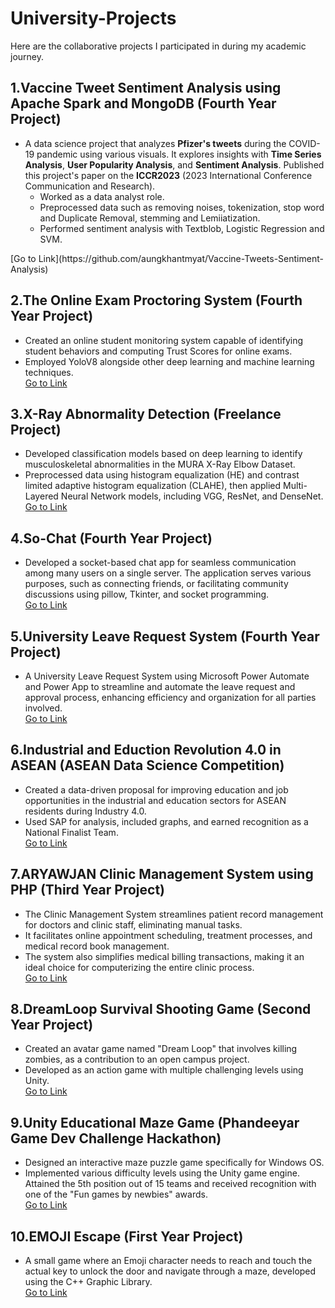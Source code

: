 # University-Projects
Here are the collaborative projects I participated in during my academic journey.

## 1.Vaccine Tweet Sentiment Analysis using Apache Spark and MongoDB (Fourth Year Project)
- A data science project that analyzes **Pfizer's tweets** during the COVID-19 pandemic using various visuals. It explores insights with **Time Series Analysis**, **User Popularity Analysis**, and **Sentiment Analysis**. Published this project's paper on the **ICCR2023** (2023 International Conference Communication and Research).
  - Worked as a data analyst role.
  - Preprocessed data such as removing noises, tokenization, stop word and Duplicate Removal, stemming and Lemiiatization.
  - Performed sentiment analysis with Textblob, Logistic Regression and SVM.
<be>
[Go to Link](https://github.com/aungkhantmyat/Vaccine-Tweets-Sentiment-Analysis)

## 2.The Online Exam Proctoring System (Fourth Year Project)
- Created an online student monitoring system capable of identifying student behaviors and computing Trust Scores for online exams.
- Employed YoloV8 alongside other deep learning and machine learning techniques.<br>
[Go to Link](https://github.com/aungkhantmyat/The-Online-Exam-Proctor)

## 3.X-Ray Abnormality Detection (Freelance Project)
- Developed classification models based on deep learning to identify musculoskeletal abnormalities in the MURA X-Ray Elbow Dataset. 
- Preprocessed data using histogram equalization (HE) and contrast limited adaptive histogram equalization (CLAHE), then applied Multi-Layered Neural Network models, including VGG, ResNet, and DenseNet.<br>
[Go to Link](https://github.com/aungkhantmyat/MURA-ELBOW)

## 4.So-Chat (Fourth Year Project)
- Developed a socket-based chat app for seamless communication among many users on a single server. The application serves various purposes, such as connecting friends, or facilitating community discussions using pillow, Tkinter, and socket programming.<br>
[Go to Link](https://github.com/aungkhantmyat/So_Chat)

## 5.University Leave Request System (Fourth Year Project)
- A University Leave Request System using Microsoft Power Automate and Power App to streamline and automate the leave request and approval process, enhancing efficiency and organization for all parties involved.<br>
[Go to Link](https://github.com/aungkhantmyat/University-Leave-Request-System)

## 6.Industrial and Eduction Revolution 4.0 in ASEAN (ASEAN Data Science Competition)
- Created a data-driven proposal for improving education and job opportunities in the industrial and education sectors for ASEAN residents during Industry 4.0. 
- Used SAP for analysis, included graphs, and earned recognition as a National Finalist Team.<br>
[Go to Link](https://github.com/aungkhantmyat/asean-data-science-2020)

## 7.ARYAWJAN Clinic Management System using PHP (Third Year Project)
- The Clinic Management System streamlines patient record management for doctors and clinic staff, eliminating manual tasks. 
- It facilitates online appointment scheduling, treatment processes, and medical record book management. 
- The system also simplifies medical billing transactions, making it an ideal choice for computerizing the entire clinic process.<br>
[Go to Link](https://github.com/aungkhantmyat/ARYAWJAN-Clinic-Management-System)

## 8.DreamLoop Survival Shooting Game (Second Year Project)
- Created an avatar game named "Dream Loop" that involves killing zombies, as a contribution to an open campus project. 
- Developed as an action game with multiple challenging levels using Unity.<br>
[Go to Link](https://github.com/aungkhantmyat/DreamLoop-Survival-Shooting-Game)

## 9.Unity Educational Maze Game (Phandeeyar Game Dev Challenge Hackathon)
- Designed an interactive maze puzzle game specifically for Windows OS.
- Implemented various difficulty levels using the Unity game engine. Attained the 5th position out of 15 teams and received recognition with one of the "Fun games by newbies" awards.<br>
[Go to Link](https://github.com/aungkhantmyat/EMOJI-ESCAPE)

## 10.EMOJI Escape (First Year Project)
- A small game where an Emoji character needs to reach and touch the actual key to unlock the door and navigate through a maze, developed using the C++ Graphic Library.<br>
[Go to Link](https://github.com/aungkhantmyat/Key-Finding-Puzzle-Game)
